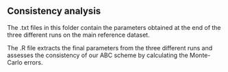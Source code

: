 ## Consistency analysis ##

The .txt files in this folder contain the parameters obtained at the end of the three different runs on the main reference dataset.

The .R file extracts the final parameters from the three different runs and assesses the consistency of our ABC scheme by calculating the Monte-Carlo errors. 

